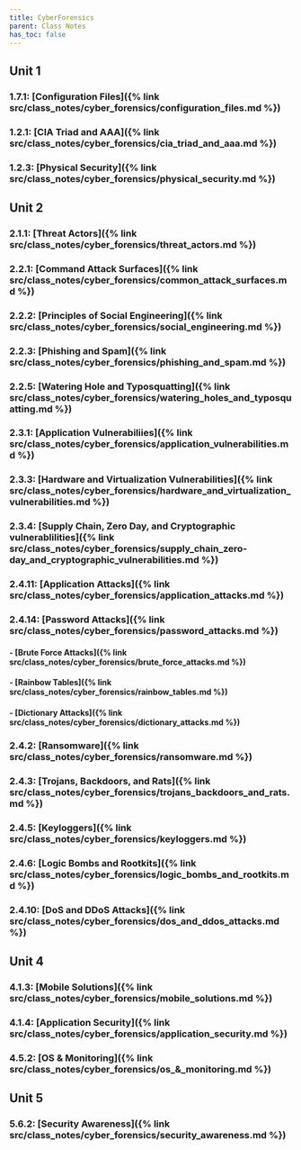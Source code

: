 ```yaml
---
title: CyberForensics
parent: Class Notes
has_toc: false
---
```


## Unit  1
### 1.7.1:  [Configuration Files]({% link src/class_notes/cyber_forensics/configuration_files.md %})
### 1.2.1:  [CIA Triad and AAA]({% link src/class_notes/cyber_forensics/cia_triad_and_aaa.md %})
### 1.2.3:  [Physical Security]({% link src/class_notes/cyber_forensics/physical_security.md %})

## Unit  2
### 2.1.1:  [Threat Actors]({% link src/class_notes/cyber_forensics/threat_actors.md %})
### 2.2.1:  [Command Attack Surfaces]({% link src/class_notes/cyber_forensics/common_attack_surfaces.md %})
### 2.2.2:  [Principles of Social Engineering]({% link src/class_notes/cyber_forensics/social_engineering.md %})
### 2.2.3:  [Phishing and Spam]({% link src/class_notes/cyber_forensics/phishing_and_spam.md %})
### 2.2.5:  [Watering Hole and Typosquatting]({% link src/class_notes/cyber_forensics/watering_holes_and_typosquatting.md %})
### 2.3.1:  [Application Vulnerabiliies]({% link src/class_notes/cyber_forensics/application_vulnerabilities.md %})
### 2.3.3:  [Hardware and Virtualization Vulnerabilities]({% link src/class_notes/cyber_forensics/hardware_and_virtualization_vulnerabilities.md %})
### 2.3.4:  [Supply Chain, Zero Day, and Cryptographic vulnerablilities]({% link src/class_notes/cyber_forensics/supply_chain_zero-day_and_cryptographic_vulnerabilities.md %})
### 2.4.11: [Application Attacks]({% link src/class_notes/cyber_forensics/application_attacks.md %})
### 2.4.14: [Password Attacks]({% link src/class_notes/cyber_forensics/password_attacks.md %})
#### - [Brute Force Attacks]({% link src/class_notes/cyber_forensics/brute_force_attacks.md %})
#### - [Rainbow Tables]({% link src/class_notes/cyber_forensics/rainbow_tables.md %})
#### - [Dictionary Attacks]({% link src/class_notes/cyber_forensics/dictionary_attacks.md %})
### 2.4.2:  [Ransomware]({% link src/class_notes/cyber_forensics/ransomware.md %})
### 2.4.3:  [Trojans, Backdoors, and Rats]({% link src/class_notes/cyber_forensics/trojans_backdoors_and_rats.md %})
### 2.4.5:  [Keyloggers]({% link src/class_notes/cyber_forensics/keyloggers.md %})
### 2.4.6:  [Logic Bombs and Rootkits]({% link src/class_notes/cyber_forensics/logic_bombs_and_rootkits.md %})
### 2.4.10: [DoS and DDoS Attacks]({% link src/class_notes/cyber_forensics/dos_and_ddos_attacks.md %})

## Unit  4
### 4.1.3:  [Mobile Solutions]({% link src/class_notes/cyber_forensics/mobile_solutions.md %})
### 4.1.4:  [Application Security]({% link src/class_notes/cyber_forensics/application_security.md %})
### 4.5.2:  [OS & Monitoring]({% link src/class_notes/cyber_forensics/os_&_monitoring.md %})    

## Unit  5
### 5.6.2:  [Security Awareness]({% link src/class_notes/cyber_forensics/security_awareness.md %})

<!-- # Chronologically Ordered Notes:
W.I.P. -->
